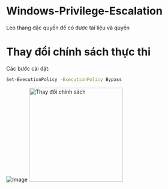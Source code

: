 # Windows-Privilege-Escalation
Leo thang đặc quyền để có được tài liệu và quyền 

# Thay đổi chính sách thực thi

Các bước cài đặt:
```Bash
Set-ExecutionPolicy -ExecutionPolicy Bypass
```
![Image](https://github.com/user-attachments/assets/c33adb05-6415-40df-8621-c9ff7fc3f181)
<img src="[https://...](https://github.com/user-attachments/assets/c33adb05-6415-40df-8621-c9ff7fc3f181)" alt="Thay đổi chính sách" width="250" />
